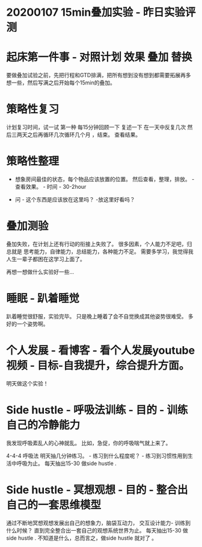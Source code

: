 
# 20200107 15min叠加实验 - 昨日实验评测

# 起床第一件事 - 对照计划 效果 叠加 替换 

要做叠加试验之前，先把行程和GTD排满，把所有想到没有想到都需要拓展再多想一些，然后写满之后开始每个15min的叠加。

# 策略性复习 
计划复习时间，试一试 第一种 每15分钟回顾一下 复述一下  在一天中反复几次 然后三两天之后再循环几次循环几个月 ，结束。 查看结果。

# 策略性整理

- 想象房间最佳的状态，每个物品应该放置的位置。  然后查看，整理，排放。  - 查看效果。  - 时间 - 30-2hour

- 问 - 这个东西是应该放在这里吗？ -放这里好看吗？



# 叠加测验

叠加失败，在计划上还有行动的衔接上失败了。 很多因素，个人能力不足吧，归总就是 思考能力，自律能力，总结能力，各种能力不足。 需要多学习，我觉得我人生一辈子都困在这学习上面了。 

再想一想做什么实验好一些...

# 睡眠 - 趴着睡觉

趴着睡觉很舒服，实验完毕。   只是晚上睡着了会不自觉换成其他姿势很难受。 多好的一个姿势啊。

# 个人发展 - 看博客 - 看个人发展youtube视频  - 目标-自我提升，综合提升方面。

明天做这个实验！

# Side hustle - 呼吸法训练 - 目的 - 训练自己的冷静能力

我发现呼吸紊乱人的心神就乱。 比如，急促，你的呼吸喘气就上来了。 

4-4-4 呼吸法 明天抽几分钟练习。 - 练习到什么程度呢？ - 练习到习惯性用到生活中呼吸为止。 每天抽出15-30 做side hustle .

# Side hustle - 冥想观想 - 目的 - 整合出自己的一套思维模型

通过不断地冥想观想发展出自己的想象力，脑袋互动力， 交互设计能力- 训练到什么时候？ 直到完全整合出一套自己的观想系统世界为止。  每天抽出15-30 做side hustle .   不知道是什么，总而言之，做side hustle 就对了 。 



